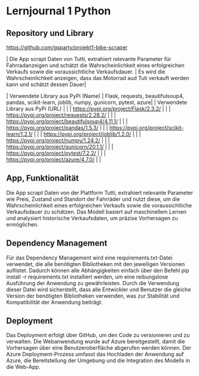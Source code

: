 ﻿# Lernjournal 1 Python

## Repository und Library

https://github.com/gsparty/projekt1-bike-scraper

| Die App scrapt Daten von Tutti, extrahiert relevante Parameter für Fahrradanzeigen und schätzt die Wahrscheinlichkeit eines erfolgreichen Verkaufs sowie die voraussichtliche Verkaufsdauer. | 
Es wird die Wahrscheinlichkeit anzeigen, dass das Motorrad aud Tuti verkauft werden kann und schätzt dessen Dauer|

| Verwendete Library aus PyPi (Name) |
Flask, requests, beautifulsoup4, pandas, scikit-learn, joblib, numpy, gunicorn, pytest, azure|
| Verwendete Library aus PyPi (URL) | |
| https://pypi.org/project/Flask/2.3.2/ | | 
| https://pypi.org/project/requests/2.28.2/ | | 
| https://pypi.org/project/beautifulsoup4/4.11.1/ | | 
| https://pypi.org/project/pandas/1.5.3/ | | 
| https://pypi.org/project/scikit-learn/1.2.1/ | | 
| https://pypi.org/project/joblib/1.2.0/ | | 
| https://pypi.org/project/numpy/1.24.2/ | |
| https://pypi.org/project/gunicorn/20.1.1/ | | 
| https://pypi.org/project/pytest/7.2.2/ | | 
| https://pypi.org/project/azure/4.7.0/ | |

## App, Funktionalität

Die App scrapt Daten von der Plattform Tutti, extrahiert relevante Parameter wie Preis, Zustand und Standort der Fahrräder und nutzt diese, um die Wahrscheinlichkeit eines erfolgreichen Verkaufs sowie die voraussichtliche Verkaufsdauer zu schätzen. Das Modell basiert auf maschinellem Lernen und analysiert historische Verkaufsdaten, um präzise Vorhersagen zu ermöglichen. 

## Dependency Management

Für das Dependency Management wird eine requirements.txt-Datei verwendet, die alle benötigten Bibliotheken mit den jeweiligen Versionen auflistet. Dadurch können alle Abhängigkeiten einfach über den Befehl pip install -r requirements.txt installiert werden, um eine reibungslose Ausführung der Anwendung zu gewährleisten. Durch die Verwendung dieser Datei wird sicherstellt, dass alle Entwickler und Benutzer die gleiche Version der benötigten Bibliotheken verwenden, was zur Stabilität und Kompatibilität der Anwendung beiträgt.

## Deployment

Das Deployment erfolgt über GitHub, um den Code zu versionieren und zu verwalten. Die Webanwendung wurde auf Azure bereitgestellt, damit die Vorhersagen über eine Benutzeroberfläche abgerufen werden können. Der Azure Deployment-Prozess umfasst das Hochladen der Anwendung auf Azure, die Bereitstellung der Umgebung und die Integration des Modells in die Web-App.

